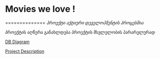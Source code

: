 ﻿# Movies we love !
==============
_პროექტი აქტიური დეველოპმენტის პროცესშია_

პროექტის აღწერა განახლდება პროექტის მსვლელობის პარარელურად

[DB Diagram](https://raw.github.com/cstprojects/movies-we-love/master/ProjectDescription/Movies%20We%20Love-diagram.png)

[Project Description](https://github.com/cstprojects/movies-we-love/blob/master/ProjectDescription/Movies%20We%20Love-description.pdf?raw=true)